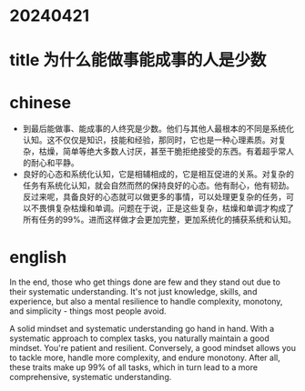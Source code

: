 
# 20240421

# title 为什么能做事能成事的人是少数

# chinese 
- 到最后能做事、能成事的人终究是少数。他们与其他人最根本的不同是系统化认知。这不仅仅是知识，技能和经验，那同时，它也是一种心理素质。对复杂，枯燥，简单等绝大多数人讨厌，甚至干脆拒绝接受的东西。有着超乎常人的耐心和平静。
- 良好的心态和系统化认知，它是相辅相成的，它是相互促进的关系。对复杂的任务有系统化认知，就会自然而然的保持良好的心态。他有耐心，他有韧劲。反过来呢，具备良好的心态就可以做更多的事情，可以处理更复杂的任务，可以不畏惧复杂枯燥和单调。问题在于说，正是这些复杂，枯燥和单调才构成了所有任务的99%。进而这样做才会更加完整，更加系统化的捕获系统和认知。

# english
In the end, those who get things done are few and they stand out due to their systematic understanding. It's not just knowledge, skills, and experience, but also a mental resilience to handle complexity, monotony, and simplicity - things most people avoid. 

A solid mindset and systematic understanding go hand in hand. With a systematic approach to complex tasks, you naturally maintain a good mindset. You're patient and resilient. Conversely, a good mindset allows you to tackle more, handle more complexity, and endure monotony. After all, these traits make up 99% of all tasks, which in turn lead to a more comprehensive, systematic understanding.
